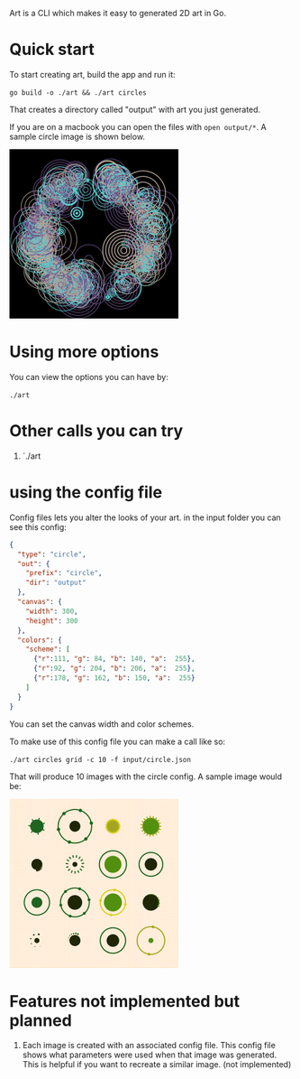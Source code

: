 Art is a CLI which makes it easy to generated 2D art in Go.  

# Quick start

To start creating art, build the app and run it:


`go build -o ./art && ./art circles`

That creates a directory called "output" with art you just generated. 

If you are on a macbook you can open the files with `open output/*`. A sample circle image is shown below.

![](images/samples-669a073e.png)


# Using more options 

You can view the options you can have by: 

`./art`


# Other calls you can try 

1. `./art

# using the config file
Config files lets you alter the looks of your art. in the input folder you can see this config: 

```json
{
  "type": "circle",
  "out": {
    "prefix": "circle",
    "dir": "output"
  },
  "canvas": {
    "width": 300,
    "height": 300
  },
  "colors": {
    "scheme": [
      {"r":111, "g": 84, "b": 140, "a":  255},
      {"r":92, "g": 204, "b": 206, "a":  255},
      {"r":178, "g": 162, "b": 150, "a":  255}
    ]
  }
}
```

You can set the canvas width and color schemes. 

To make use of this config file you can make a call like so: 

`./art circles grid -c 10 -f input/circle.json`

That will produce 10 images with the circle config. A sample image would be: 

![](images/circle-300_x_300.png)



# Features not implemented but planned

1. Each image is created with an associated config file. This config file shows what parameters were used when that image was generated. This is helpful if you want to recreate a similar image. (not implemented)



